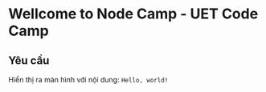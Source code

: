 # Wellcome to Node Camp - UET Code Camp

## Yêu cầu

Hiển thị ra màn hình với nội dung: `Hello, world!`


